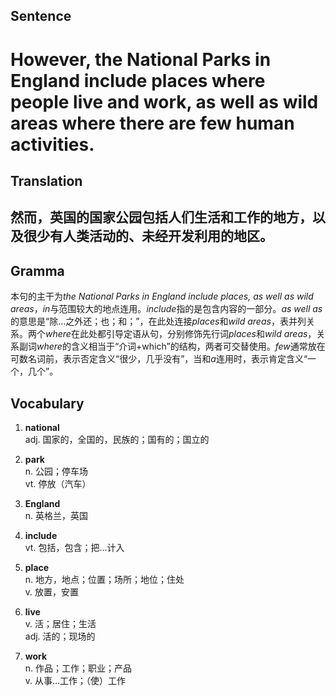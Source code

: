 ## Sentence

<h1>However, the National Parks in England include places where people live and work, as well as wild areas where there are few human activities.</h1>

## Translation

<h2>然而，英国的国家公园包括人们生活和工作的地方，以及很少有人类活动的、未经开发利用的地区。</h2>

## Gramma     

本句的主干为*the National Parks in England include places, as well as wild areas*，*in*与范围较大的地点连用。*include*指的是包含内容的一部分。*as well as*的意思是“除...之外还；也；和；”，在此处连接*places*和*wild areas*，表并列关系。两个*where*在此处都引导定语从句，分别修饰先行词*places*和*wild areas*，关系副词*where*的含义相当于“介词+which”的结构，两者可交替使用。*few*通常放在可数名词前，表示否定含义“很少，几乎没有”，当和*a*连用时，表示肯定含义“一个，几个”。       

## Vocabulary   

1. **national**     
adj. 国家的，全国的，民族的；国有的；国立的        

2. **park**        
n. 公园；停车场        
vt. 停放（汽车）         

3. **England**        
n. 英格兰，英国         

4. **include**        
vt. 包括，包含；把...计入         

5. **place**        
n. 地方，地点；位置；场所；地位；住处         
v. 放置，安置        

6. **live**       
v. 活；居住；生活        
adj. 活的；现场的        

7. **work**         
n. 作品；工作；职业；产品         
v. 从事...工作；（使）工作         
